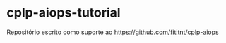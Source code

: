 # cplp-aiops-tutorial

Repositório escrito como suporte ao <https://github.com/fititnt/cplp-aiops>

